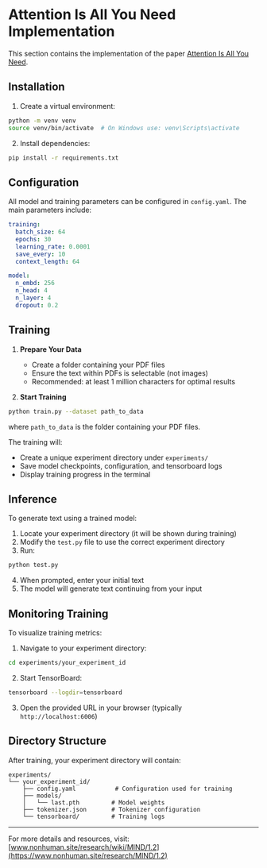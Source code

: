 # Attention Is All You Need Implementation

This section contains the implementation of the paper [Attention Is All You Need](https://arxiv.org/abs/1706.03762).

## Installation

1. Create a virtual environment:
```bash
python -m venv venv
source venv/bin/activate  # On Windows use: venv\Scripts\activate
```

2. Install dependencies:
```bash
pip install -r requirements.txt
```

## Configuration

All model and training parameters can be configured in `config.yaml`. The main parameters include:

```yaml
training:
  batch_size: 64
  epochs: 30
  learning_rate: 0.0001
  save_every: 10
  context_length: 64

model:
  n_embd: 256
  n_head: 4
  n_layer: 4
  dropout: 0.2
```

## Training

1. **Prepare Your Data**
   - Create a folder containing your PDF files
   - Ensure the text within PDFs is selectable (not images)
   - Recommended: at least 1 million characters for optimal results

2. **Start Training**
```bash
python train.py --dataset path_to_data
```
where `path_to_data` is the folder containing your PDF files.

The training will:
- Create a unique experiment directory under `experiments/`
- Save model checkpoints, configuration, and tensorboard logs
- Display training progress in the terminal

## Inference

To generate text using a trained model:

1. Locate your experiment directory (it will be shown during training)
2. Modify the `test.py` file to use the correct experiment directory
3. Run:
```bash
python test.py
```
4. When prompted, enter your initial text
5. The model will generate text continuing from your input

## Monitoring Training

To visualize training metrics:

1. Navigate to your experiment directory:
```bash
cd experiments/your_experiment_id
```

2. Start TensorBoard:
```bash
tensorboard --logdir=tensorboard
```

3. Open the provided URL in your browser (typically `http://localhost:6006`)

## Directory Structure

After training, your experiment directory will contain:
```
experiments/
└── your_experiment_id/
    ├── config.yaml           # Configuration used for training
    ├── models/              
    │   └── last.pth         # Model weights
    ├── tokenizer.json       # Tokenizer configuration
    └── tensorboard/         # Training logs
```

---

For more details and resources, visit: [www.nonhuman.site/research/wiki/MIND/1.2](https://www.nonhuman.site/research/MIND/1.2)

